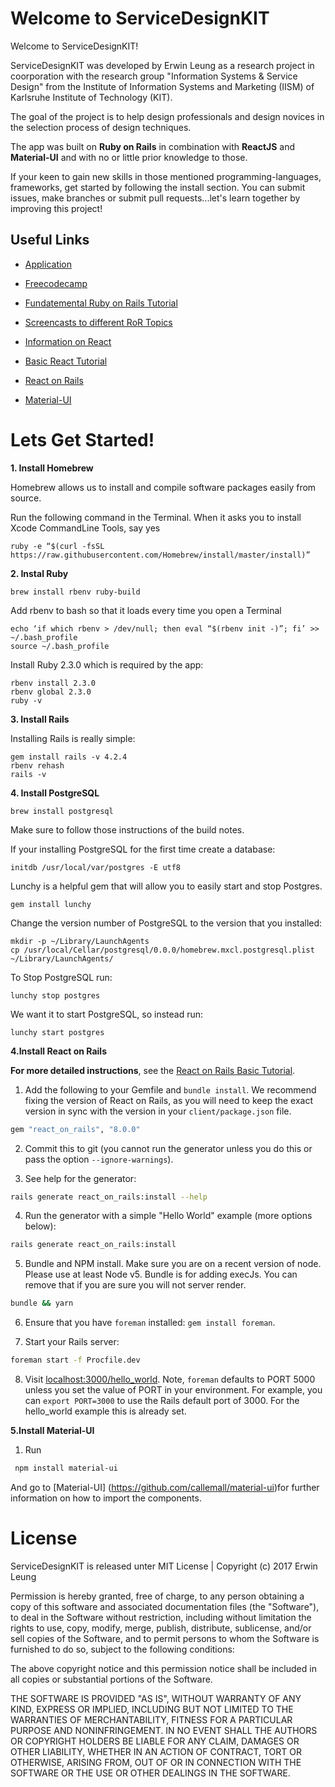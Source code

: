 # **Welcome to ServiceDesignKIT**

Welcome to ServiceDesignKIT!

ServiceDesignKIT was developed by Erwin Leung as a research project in coorporation with the research group "Information Systems & Service Design" from the Institute of Information Systems and Marketing (IISM) of Karlsruhe Institute of Technology (KIT).

The goal of the project is to help design professionals and design novices in the selection process of design techniques.

The app was built on **Ruby on Rails** in combination with **ReactJS** and **Material-UI** and with no or little prior knowledge to those. 

If your keen to gain new skills in those mentioned programming-languages, frameworks, get started by following the install section. You can submit issues, make branches or submit pull requests...let's learn together by improving this project!

## Useful Links

* [Application](https://servicedesignkit.herokuapp.com/)

* [Freecodecamp](https://www.freecodecamp.org/)

* [Fundatemental Ruby on Rails Tutorial](https://www.railstutorial.org/book)

* [Screencasts to different RoR Topics](https://rubyplus.com/search?term=modal)

* [Information on React](https://facebook.github.io/react/tutorial/tutorial.html)

* [Basic React Tutorial](https://tylermcginnis.com/)

* [React on Rails](https://github.com/shakacode/react_on_rails)

* [Material-UI](http://www.material-ui.com/#/)

# Lets Get Started!

**1. Install Homebrew**

Homebrew allows us to install and compile software packages easily from source.

Run the following command in the Terminal. When it asks you to install Xcode CommandLine Tools, say yes

```ruby -e “$(curl -fsSL https://raw.githubusercontent.com/Homebrew/install/master/install)”```

**2. Instal Ruby**

```
brew install rbenv ruby-build
```

Add rbenv to bash so that it loads every time you open a Terminal

```
echo ‘if which rbenv > /dev/null; then eval “$(rbenv init -)”; fi’ >> ~/.bash_profile
source ~/.bash_profile
```

Install Ruby 2.3.0 which is required by the app:

```
rbenv install 2.3.0
rbenv global 2.3.0
ruby -v
```

**3. Install Rails**

Installing Rails is really simple:

```
gem install rails -v 4.2.4
rbenv rehash
rails -v
```


**4. Install PostgreSQL**

```
brew install postgresql
```

Make sure to follow those instructions of the build notes.

If your installing PostgreSQL for the first time create a database:

```
initdb /usr/local/var/postgres -E utf8
```

Lunchy is a helpful gem that will allow you to easily start and stop Postgres.

```
gem install lunchy
```

Change the version number of PostgreSQL to the version that you installed:

```
mkdir -p ~/Library/LaunchAgents
cp /usr/local/Cellar/postgresql/0.0.0/homebrew.mxcl.postgresql.plist ~/Library/LaunchAgents/
```

To Stop PostgreSQL run:
```
lunchy stop postgres
```

We want it to start PostgreSQL, so instead run:
```
lunchy start postgres
```

**4.Install React on Rails**

**For more detailed instructions**, see the [React on Rails Basic Tutorial](docs/tutorial.md).

1. Add the following to your Gemfile and `bundle install`. We recommend fixing the version of React on Rails, as you will need to keep the exact version in sync with the version in your `client/package.json` file.

  ```ruby
  gem "react_on_rails", "8.0.0"
  ```

2. Commit this to git (you cannot run the generator unless you do this or pass the option `--ignore-warnings`).

3. See help for the generator:

  ```bash
  rails generate react_on_rails:install --help
  ```

4. Run the generator with a simple "Hello World" example (more options below):

  ```bash
  rails generate react_on_rails:install
  ```

5. Bundle and NPM install. Make sure you are on a recent version of node. Please use at least Node v5. Bundle is for adding execJs. You can remove that if you are sure you will not server render.

  ```bash
  bundle && yarn
  ```

6. Ensure that you have `foreman` installed: `gem install foreman`.

7. Start your Rails server:

  ```bash
  foreman start -f Procfile.dev
  ```

8. Visit [localhost:3000/hello_world](http://localhost:3000/hello_world). Note, `foreman` defaults to PORT 5000 unless you set the value of PORT in your environment. For example, you can `export PORT=3000` to use the Rails default port of 3000. For the hello_world example this is already set.

**5.Install Material-UI**

1. Run

 ```bash
  npm install material-ui
  ```

And go to [Material-UI] (https://github.com/callemall/material-ui)for further information on how to import the components. 



# License


ServiceDesignKIT is released unter MIT License | Copyright (c) 2017 Erwin Leung

Permission is hereby granted, free of charge, to any person obtaining a copy of this software and associated documentation files (the "Software"), to deal in the Software without restriction, including without limitation the rights to use, copy, modify, merge, publish, distribute, sublicense, and/or sell copies of the Software, and to permit persons to whom the Software is furnished to do so, subject to the following conditions:

The above copyright notice and this permission notice shall be included in all copies or substantial portions of the Software.

THE SOFTWARE IS PROVIDED "AS IS", WITHOUT WARRANTY OF ANY KIND, EXPRESS OR IMPLIED, INCLUDING BUT NOT LIMITED TO THE WARRANTIES OF MERCHANTABILITY, FITNESS FOR A PARTICULAR PURPOSE AND NONINFRINGEMENT. IN NO EVENT SHALL THE AUTHORS OR COPYRIGHT HOLDERS BE LIABLE FOR ANY CLAIM, DAMAGES OR OTHER LIABILITY, WHETHER IN AN ACTION OF CONTRACT, TORT OR OTHERWISE, ARISING FROM, OUT OF OR IN CONNECTION WITH THE SOFTWARE OR THE USE OR OTHER DEALINGS IN THE SOFTWARE.